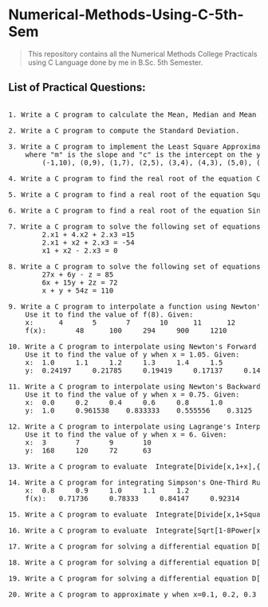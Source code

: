 
# Numerical-Methods-Using-C-5th-Sem

> This repository contains all the Numerical Methods College Practicals using C Language done by me in B.Sc. 5th Semester.

## List of Practical Questions:
<pre>

1. Write a C program to calculate the Mean, Median and Mean Deviation of a simple distribution.

2. Write a C program to compute the Standard Deviation.

3. Write a C program to implement the Least Square Approximation for fitting a Straight line y=mx+c, 
	where "m" is the slope and "c" is the intercept on the y-axis for data points:
    	(-1,10), (0,9), (1,7), (2,5), (3,4), (4,3), (5,0), (6,-1).

4. Write a C program to find the real root of the equation Cube[x]-4x+1=0  by using the Method of Successive Approximation.

5. Write a C program to find a real root of the equation Square[x]-Sin[x]-9=0 by using the Bisection Method.

6. Write a C program to find a real root of the equation Sin[x]=1+Cube[x] correct to 3 decimal places by using the Newton-Raphson Method.

7. Write a C program to solve the following set of equations by Gauss Elimination Method:
		2.x1 + 4.x2 + 2.x3 =15
		2.x1 + x2 + 2.x3 = -54
		x1 + x2 - 2.x3 = 0		

8. Write a C program to solve the following set of equations by Gauss-Seidal Method:
		27x + 6y - z = 85
		6x + 15y + 2z = 72
		x + y + 54z = 110	

9. Write a C program to interpolate a function using Newton's Divided Difference Formula.
	Use it to find the value of f(8). Given:
	x:		4		5		7		10		11		12
	f(x):		48		100		294		900		1210		2028

10. Write a C program to interpolate using Newton's Forward Interpolation Method.
	Use it to find the value of y when x = 1.05. Given:
	x:	1.0		1.1		1.2		1.3		1.4		1.5
	y:	0.24197		0.21785		0.19419		0.17137		0.14973		0.12952	
	
11. Write a C program to interpolate using Newton's Backward Interpolation Method.
	Use it to find the value of y when x = 0.75. Given:
	x:	0.0		0.2		0.4		0.6		0.8		1.0
	y:	1.0		0.961538	0.833333	0.555556	0.3125		0.2

12. Write a C program to interpolate using Lagrange's Interpolation Method.
	Use it to find the value of y when x = 6. Given:
	x:	3		7		9		10
	y:	168		120		72		63		

13. Write a C program to evaluate  Integrate[Divide[x,1+x],{x,0,1}]  using Trapezoidal Rule.

14. Write a C program for integrating Simpson's One-Third Rule when the function values are given as:
	x:	0.8		0.9		1.0		1.1		1.2
	f(x):	0.71736		0.78333		0.84147		0.92314		0.96356

15. Write a C program to evaluate  Integrate[Divide[x,1+Square[x]],{x,0,1}]  using Simpson's One-Third Rule.

16. Write a C program to evaluate  Integrate[Sqrt[1-8Power[x,3]],{x,0,0.3}]  using Simpson's Three-Eight Rule.

17. Write a C program for solving a differential equation D[y=3x+Divide[y,2],x] and y(0)=1. Find the values of y(0,1) and y(0,2) by using the Taylor Series Method.

18. Write a C program for solving a differential equation D[y=Power[x,3]+y,x], y(0)=1.Find y(0,2) when h=0.01 by Euler's Method.

19. Write a C program for solving a differential equation D[y=Power[x,2]+y,x], y(0)=1.Find y(0.02) when h(0.01)=1 by Modified Euler's Method.

20. Write a C program to approximate y when x=0.1, 0.2, 0.3 and h=0.1 using Runge-Kutta Method. Given x=0, when y=1 and D[y,x]=x+y.		
</pre>
